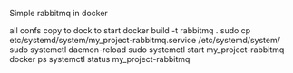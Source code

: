 Simple rabbitmq in docker

 all confs copy to dock
to start
 docker build -t rabbitmq .
 sudo cp etc/systemd/system/my_project-rabbitmq.service /etc/systemd/system/
 sudo systemctl daemon-reload
 sudo systemctl start my_project-rabbitmq
 docker ps
 systemctl status my_project-rabbitmq


